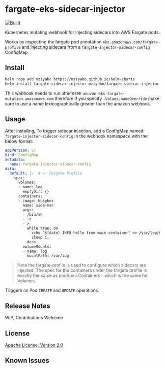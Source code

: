 # fargate-eks-sidecar-injector

[![Build](https://github.com/mziyabo/fargate-eks-sidecar-injector/actions/workflows/build.yaml/badge.svg)](https://github.com/mziyabo/fargate-eks-sidecar-injector/actions/workflows/build.yaml)

Kubernetes mutating webhook for injecting sidecars into AWS Fargate pods.


Works by inspecting the fargate pod annotation `eks.amazonaws.com/fargate-profile` and injecting sidecars from a `fargate-injector-sidecar-config` ConfigMap.

## Install

```bash
helm repo add mziyabo https://mziyabo.github.io/helm-charts
helm install fargate-sidecar-injector mziyabo/fargate-sidecar-injector 
```

This webhook needs to run after `0500-amazon-eks-fargate-mutation.amazonaws.com` therefore if you specify `.Values.nameOverride` make sure to use a name lexicographically greater than the amazon webhook.
## Usage
After installing, To trigger sidecar injection, add a ConfigMap named `fargate-injector-sidecar-config` in the webhook namespace with the below format:

```yaml
apiVersion: v1
kind: ConfigMap
metadata:
  name: fargate-injector-sidecar-config
data: 
  default: |-  # <- Fargate Profile
    spec:
      volumes:
      - name: log
        emptyDir: {}
      containers:
      - image: busybox
        name: side-man
        args:
        - /bin/sh
        - -c
        - >
          while true; do
            echo "$(date) INFO hello from main-container" >> /var/log/myapp.log ;
            sleep 1;
          done
        volumeMounts:
        - name: log
          mountPath: /var/log
```

> Note the fargate-profile is used to configure which sidecars are injected. 
  The spec for the containers under the fargate profile is exactly the same as podSpec.Containers - which is the same for Volumes.

Triggers on Pod `CREATE` and `UPDATE` operations.

## Release Notes
WIP, Contributions Welcome

## License
[Apache License, Version 2.0](./LICENSE)

## Known Issues